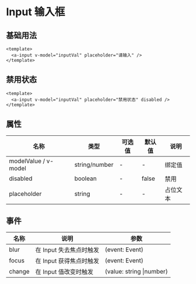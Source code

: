 # Input 输入框

## 基础用法

<a-input v-model="inputVal1" placeholder="请输入" />

```vue
<template>
  <a-input v-model="inputVal" placeholder="请输入" />
</template>
```

## 禁用状态

<a-input v-model="inputVal2" placeholder="禁用状态" disabled   />

```vue
<template>
  <a-input v-model="inputVal" placeholder="禁用状态" disabled />
</template>
```

## 属性

| 名称                 | 类型          | 可选值 | 默认值 | 说明     |
| -------------------- | ------------- | ------ | ------ | -------- |
| modelValue / v-model | string/number | -      | -      | 绑定值   |
| disabled             | boolean       | -      | false  | 禁用     |
| placeholder          | string        | -      | -      | 占位文本 |


## 事件

| 名称   | 说明                    | 参数                     |
| ------ | ----------------------- | ------------------------ |
| blur   | 在 Input 失去焦点时触发 | (event: Event)           |
| focus  | 在 Input 获得焦点时触发 | (event: Event)           |
| change | 在 Input 值改变时触发   | (value: string \|number) |


<script lang="ts" setup>
import { ref } from 'vue';
const inputVal1 = ref('');
const inputVal2 = ref('');
</script>
